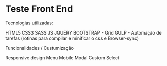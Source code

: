 # Teste Front End

Tecnologias utilizadas:

HTML5
CSS3
SASS
JS
JQUERY
BOOTSTRAP - Grid
GULP - Automação de tarefas (rotinas para compilar e minificar o css e Browser-sync) 

Funcionalidades / Custumização

Responsive design
Menu Mobile
Modal
Custom Select